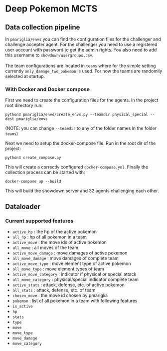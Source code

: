 # Deep Pokemon MCTS

## Data collection pipeline

In ```pmariglia/envs``` you can find the configuration
files for the challenger and challenge accepter agent. 
For the challenger you need to use a registered user account
with password to get the admin rights. You also need to
add this username to ```showdown/usergroups.csv```. <br><br>
The team configurations are located in ```teams``` where
for the simple setting currently ```only_damage_two_pokemon```
is used. For now the teams are randomily selected at startup.

### With Docker and Docker compose

First we need to create the configuration files for the agents. In
the project root directory run:
```
python3 pmariglia/envs/create_envs.py --teamdir physical_special --dest pmariglia/envs
```
(NOTE: you can change `--teamdir` to any of the folder names in the folder `teams`)

Next we need to setup the docker-compose file. Run in the root dir of the project:
```
python3 create_compose.py
```
This will create a correctly configured `docker-compose.yml`. Finally the 
collection process can be started with:
```
docker-compose up --build
```
This will build the showdown server and 32 agents 
challenging each other.

## Dataloader

### Current supported features

* `active_hp` : the hp of the active pokemon
* `all_hp` : hp of all pokemon in a team
* `active_move` : the move ids of active pokemon
* `all_move` : all moves of the team
* `active_move_damage` : move damages of active pokemon
* `all_move_damage` : move damages of complete team
* `active_move_type` : move element type of active pokemon
* `all_move_type` : move element types of team
* `active_move_category` : indicator if physical or special attack
* `all_move_category` : physical/special indicator complete team
* `active_stats` : attack, defense, etc. of active pokemon
* `all_stats` : attack, defense, etc. of team
* `chosen_move` : the move id chosen by pmariglia
* `pokemon` : list of all pokemon in a team with following features
 * `is_active`
 * `hp`
 * `stats`
 * `type`
 * `move`
 * `move_type`
 * `move_damage`
 * `move_category`
